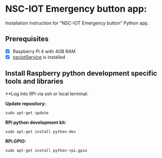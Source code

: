 # NSC-IOT Emergency button app:

Installation instruction for "NSC-IOT Emergency button" Python app. 

## Prerequisites

- [x] Raspberry Pi 4 with 4GB RAM
- [x] [nscIotService](https://github.com/NSION/nscIotService-docker/blob/main/Installation-nscIotService.md) is installed

## Install Raspberry python development specific tools and libraries 

**Log into RPi via ssh or local terminal:

**Update repository:**

```sudo apt-get update```

**RPi python development kit:**

```sudo apt-get install python-dev```

**RPi.GPIO:**

```sudo apt-get install python-rpi.gpio```
